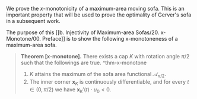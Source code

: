 We prove the $x$-monotonicity of a maximum-area moving sofa. This is an important property that will be used to prove the optimality of Gerver's sofa in a subsequent work.

The purpose of this [[b. Injectivity of Maximum-area Sofas/20. x-Monotone/00. Preface]] is to show the following x-monotoneness of a maximum-area sofa.

> __Theorem [x-monotone].__ There exists a cap $K$ with rotation angle $\pi/2$ such that the followings are true. ^thm-x-monotone
> 
> 1. $K$ attains the maximum of the sofa area functional $\mathcal{A}_{\pi/2}$.
> 2. The inner corner $\mathbf{x}_K$ is continuously differentiable, and for every $t \in (0, \pi/2)$ we have $\mathbf{x}_K'(t) \cdot u_0 < 0$.